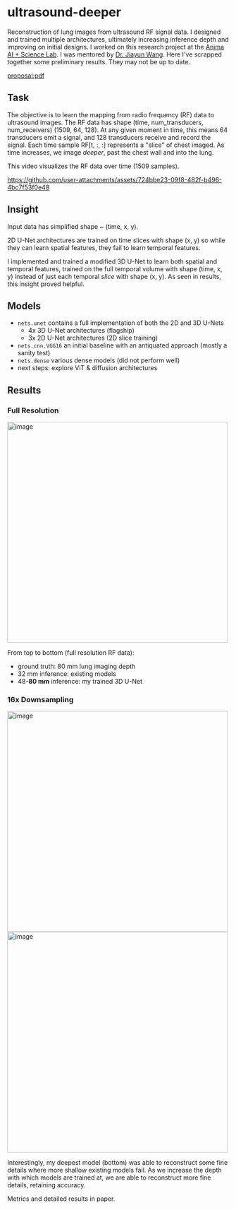 # ultrasound-deeper

Reconstruction of lung images from ultrasound RF signal data. I designed and trained multiple architectures, ultimately increasing inference depth and improving on initial designs. I worked on this research project at the [Anima AI + Science Lab](http://tensorlab.cms.caltech.edu/users/anima/). I was mentored by [Dr. Jiayun Wang](http://pwang.pw/). Here I've scrapped together some preliminary results. They may not be up to date.

[proposal:pdf](https://github.com/user-attachments/files/16369650/surf_proposal_24.pdf)

## Task
The objective is to learn the mapping from radio frequency (RF) data to ultrasound images. The RF data has shape (time, num_transducers, num_receivers) (1509, 64, 128). At any given moment in time, this means 64 transducers emit a signal, and 128 transducers receive and record the signal. Each time sample RF[t, :, :] represents a "slice" of chest imaged. As time increases, we image _deeper_, past the chest wall and into the lung.

This video visualizes the RF data over time (1509 samples).

https://github.com/user-attachments/assets/724bbe23-09f8-482f-b496-4bc7f53f0e48

## Insight
Input data has simplified shape ~ (time, x, y).

2D U-Net architectures are trained on time slices with shape (x, y) so while they can learn spatial features, they fail to learn temporal features.

I implemented and trained a modified 3D U-Net to learn both spatial and temporal features, trained on the full temporal volume with shape (time, x, y) instead of just each temporal _slice_ with shape (x, y). As seen in results, this insight proved helpful.


## Models
- `nets.unet` contains a full implementation of both the 2D and 3D U-Nets
  - 4x 3D U-Net architectures (flagship)
  - 3x 2D U-Net architectures (2D slice training)
- `nets.cnn.VGG16` an initial baseline with an antiquated approach (mostly a sanity test)
- `nets.dense` various dense models (did not perform well)
- next steps: explore ViT & diffusion architectures


## Results

### Full Resolution
<img width="500" alt="image" src="https://github.com/user-attachments/assets/777fffdf-434f-4268-905d-b6848773c9e9">

From top to bottom (full resolution RF data):
- ground truth: 80 mm lung imaging depth
- 32 mm inference: existing models
- 48-**80 mm** inference: my trained 3D U-Net

### 16x Downsampling
<img width="500" alt="image" src="https://github.com/user-attachments/assets/5eab5582-0071-4387-aff3-7f962f706942">

<img width="500" alt="image" src="https://github.com/user-attachments/assets/a42ac953-f147-4ae5-902e-12a6e4b1d8bb">

Interestingly, my deepest model (bottom) was able to reconstruct some fine details where more shallow existing models fail.
As we increase the depth with which models are trained at, we are able to reconstruct more fine details, retaining accuracy.

Metrics and detailed results in paper.
